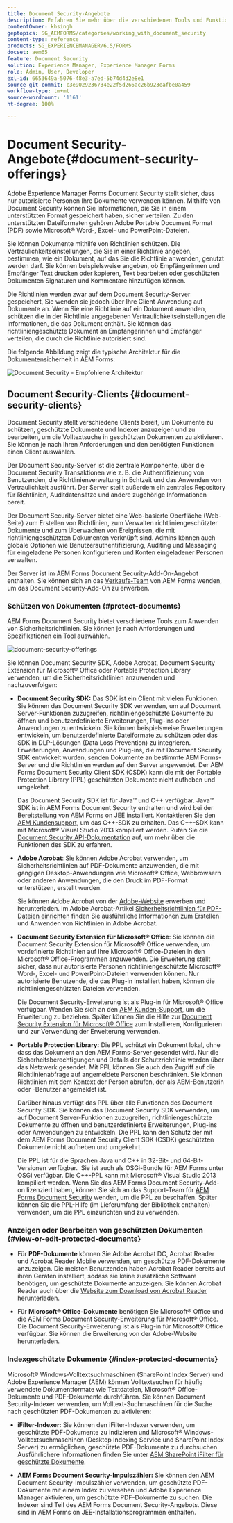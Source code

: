 ```yaml
---
title: Document Security-Angebote
description: Erfahren Sie mehr über die verschiedenen Tools und Funktionen von AEM Document Security
contentOwner: khsingh
geptopics: SG_AEMFORMS/categories/working_with_document_security
content-type: reference
products: SG_EXPERIENCEMANAGER/6.5/FORMS
docset: aem65
feature: Document Security
solution: Experience Manager, Experience Manager Forms
role: Admin, User, Developer
exl-id: 6653649a-5076-48e3-a7ed-5b74d4d2e8e1
source-git-commit: c3e9029236734e22f5d266ac26b923eafbe0a459
workflow-type: tm+mt
source-wordcount: '1161'
ht-degree: 100%

---
```


# Document Security-Angebote{#document-security-offerings}

Adobe Experience Manager Forms Document Security stellt sicher, dass nur autorisierte Personen Ihre Dokumente verwenden können. Mithilfe von Document Security können Sie Informationen, die Sie in einem unterstützten Format gespeichert haben, sicher verteilen. Zu den unterstützten Dateiformaten gehören Adobe Portable Document Format (PDF) sowie Microsoft® Word-, Excel- und PowerPoint-Dateien.

Sie können Dokumente mithilfe von Richtlinien schützen. Die Vertraulichkeitseinstellungen, die Sie in einer Richtlinie angeben, bestimmen, wie ein Dokument, auf das Sie die Richtlinie anwenden, genutzt werden darf. Sie können beispielsweise angeben, ob Empfängerinnen und Empfänger Text drucken oder kopieren, Text bearbeiten oder geschützten Dokumenten Signaturen und Kommentare hinzufügen können.

Die Richtlinien werden zwar auf dem Document Security-Server gespeichert, Sie wenden sie jedoch über Ihre Client-Anwendung auf Dokumente an. Wenn Sie eine Richtlinie auf ein Dokument anwenden, schützen die in der Richtlinie angegebenen Vertraulichkeitseinstellungen die Informationen, die das Dokument enthält. Sie können das richtliniengeschützte Dokument an Empfängerinnen und Empfänger verteilen, die durch die Richtlinie autorisiert sind.

Die folgende Abbildung zeigt die typische Architektur für die Dokumentensicherheit in AEM Forms:

![Document Security - Empfohlene Architektur](do-not-localize/document_security_architecture.png)

## Document Security-Clients {#document-security-clients}

Document Security stellt verschiedene Clients bereit, um Dokumente zu schützen, geschützte Dokumente und Indexer anzuzeigen und zu bearbeiten, um die Volltextsuche in geschützten Dokumenten zu aktivieren. Sie können je nach Ihren Anforderungen und den benötigten Funktionen einen Client auswählen.

Der Document Security-Server ist die zentrale Komponente, über die Document Security Transaktionen wie z. B. die Authentifizierung von Benutzenden, die Richtlinienverwaltung in Echtzeit und das Anwenden von Vertraulichkeit ausführt. Der Server stellt außerdem ein zentrales Repository für Richtlinien, Auditdatensätze und andere zugehörige Informationen bereit.

Der Document Security-Server bietet eine Web-basierte Oberfläche (Web-Seite) zum Erstellen von Richtlinien, zum Verwalten richtliniengeschützter Dokumente und zum Überwachen von Ereignissen, die mit richtliniengeschützten Dokumenten verknüpft sind. Admins können auch globale Optionen wie Benutzerauthentifizierung, Auditing und Messaging für eingeladene Personen konfigurieren und Konten eingeladener Personen verwalten.

Der Server ist im AEM Forms Document Security-Add-On-Angebot enthalten. Sie können sich an das [Verkaufs-Team](https://business.adobe.com/de/request-consultation/experience-cloud.html?s_osc=70114000002JNwKAAW&s_iid=70114000002JHs3AAG) von AEM Forms wenden, um das Document Security-Add-On zu erwerben.

### Schützen von Dokumenten {#protect-documents}

AEM Forms Document Security bietet verschiedene Tools zum Anwenden von Sicherheitsrichtlinien. Sie können je nach Anforderungen und Spezifikationen ein Tool auswählen.

![document-security-offerings](assets/document-security-offerings.png)

Sie können Document Security SDK, Adobe Acrobat, Document Security Extension für Microsoft® Office oder Portable Protection Library verwenden, um die Sicherheitsrichtlinien anzuwenden und nachzuverfolgen:

* **Document Security SDK:** Das SDK ist ein Client mit vielen Funktionen. Sie können das Document Security SDK verwenden, um auf Document Server-Funktionen zuzugreifen, richtliniengeschützte Dokumente zu öffnen und benutzerdefinierte Erweiterungen, Plug-ins oder Anwendungen zu entwickeln. Sie können beispielsweise Erweiterungen entwickeln, um benutzerdefinierte Dateiformate zu schützen oder das SDK in DLP-Lösungen (Data Loss Prevention) zu integrieren. Erweiterungen, Anwendungen und Plug-ins, die mit Document Security SDK entwickelt wurden, senden Dokumente an bestimmte AEM Forms-Server und die Richtlinien werden auf den Server angewendet. Der AEM Forms Document Security Client SDK (CSDK) kann die mit der Portable Protection Library (PPL) geschützten Dokumente nicht aufheben und umgekehrt.

  Das Document Security SDK ist für Java™ und C++ verfügbar. Java™ SDK ist in AEM Forms Document Security enthalten und wird bei der Bereitstellung von AEM Forms on JEE installiert. Kontaktieren Sie den [AEM Kundensupport](https://experienceleague.adobe.com/de?lang=de&support-solution=General&support-tab=home#support), um das C++-SDK zu erhalten. Das C++-SDK kann mit Microsoft® Visual Studio 2013 kompiliert werden. Rufen Sie die [Document Security API-Dokumentation](https://help.adobe.com/de_DE/livecycle/11.0/Services/WS92d06802c76abadb76c48dfe12dbeb3e281-7ff0.2.html) auf, um mehr über die Funktionen des SDK zu erfahren.

* **Adobe Acrobat**: Sie können Adobe Acrobat verwenden, um Sicherheitsrichtlinien auf PDF-Dokumente anzuwenden, die mit gängigen Desktop-Anwendungen wie Microsoft® Office, Webbrowsern oder anderen Anwendungen, die den Druck im PDF-Format unterstützen, erstellt wurden.

  Sie können Adobe Acrobat von der [Adobe-Website](https://www.adobe.com/de/acrobat/free-trial-download.html) erwerben und herunterladen. Im Adobe Acrobat-Artikel [Sicherheitsrichtlinien für PDF-Dateien einrichten](https://helpx.adobe.com/de/acrobat/using/setting-security-policies-pdfs.html) finden Sie ausführliche Informationen zum Erstellen und Anwenden von Richtlinien in Adobe Acrobat.

* **Document Security Extension für Microsoft® Office**: Sie können die Document Security Extension für Microsoft® Office verwenden, um vordefinierte Richtlinien auf Ihre Microsoft® Office-Dateien in den Microsoft® Office-Programmen anzuwenden. Die Erweiterung stellt sicher, dass nur autorisierte Personen richtliniengeschützte Microsoft® Word-, Excel- und PowerPoint-Dateien verwenden können. Nur autorisierte Benutzende, die das Plug-in installiert haben, können die richtliniengeschützten Dateien verwenden.

  Die Document Security-Erweiterung ist als Plug-in für Microsoft® Office verfügbar. Wenden Sie sich an den [AEM Kunden-Support](https://helpx.adobe.com/de/marketing-cloud/contact-support.html), um die Erweiterung zu beziehen. Später können Sie die Hilfe zur [Document Security Extension für Microsoft® Office](https://experienceleague.adobe.com/docs/experience-manager-document-security/using/download-installer.html?lang=de) zum Installieren, Konfigurieren und zur Verwendung der Erweiterung verwenden.

* **Portable Protection Library:** Die PPL schützt ein Dokument lokal, ohne dass das Dokument an den AEM Forms-Server gesendet wird. Nur die Sicherheitsberechtigungen und Details der Schutzrichtlinie werden über das Netzwerk gesendet. Mit PPL können Sie auch den Zugriff auf die Richtlinienabfrage auf angemeldete Personen beschränken. Sie können Richtlinien mit dem Kontext der Person abrufen, der als AEM-Benutzerin oder -Benutzer angemeldet ist.

  Darüber hinaus verfügt das PPL über alle Funktionen des Document Security SDK. Sie können das Document Security SDK verwenden, um auf Document Server-Funktionen zuzugreifen, richtliniengeschützte Dokumente zu öffnen und benutzerdefinierte Erweiterungen, Plug-ins oder Anwendungen zu entwickeln. Die PPL kann den Schutz der mit dem AEM Forms Document Security Client SDK (CSDK) geschützten Dokumente nicht aufheben und umgekehrt.

  Die PPL ist für die Sprachen Java und C++ in 32-Bit- und 64-Bit-Versionen verfügbar.  Sie ist auch als OSGi-Bundle für AEM Forms unter OSGi verfügbar. Die C++-PPL kann mit Microsoft® Visual Studio 2013 kompiliert werden. Wenn Sie das AEM Forms Document Security-Add-on lizenziert haben, können Sie sich an das Support-Team für [AEM Forms Document Security](https://experienceleague.adobe.com/de?lang=de&support-solution=General&support-tab=home#support) wenden, um die PPL zu beschaffen. Später können Sie die PPL-Hilfe (im Lieferumfang der Bibliothek enthalten) verwenden, um die PPL einzurichten und zu verwenden.

### Anzeigen oder Bearbeiten von geschützten Dokumenten {#view-or-edit-protected-documents}

* Für **PDF-Dokumente** können Sie Adobe Acrobat DC, Acrobat Reader und Acrobat Reader Mobile verwenden, um geschützte PDF-Dokumente anzuzeigen. Die meisten Benutzenden haben Acrobat Reader bereits auf ihren Geräten installiert, sodass sie keine zusätzliche Software benötigen, um geschützte Dokumente anzuzeigen. Sie können Acrobat Reader auch über die [Website zum Download von Acrobat Reader](https://get.adobe.com/de/reader/) herunterladen.

* Für **Microsoft® Office-Dokumente** benötigen Sie Microsoft® Office und die AEM Forms Document Security-Erweiterung für Microsoft® Office. Die Document Security-Erweiterung ist als Plug-in für Microsoft® Office verfügbar. Sie können die Erweiterung von der Adobe-Website herunterladen.

### Indexgeschützte Dokumente {#index-protected-documents}

Microsoft® Windows-Volltextsuchmaschinen (SharePoint Index Server) und Adobe Experience Manager (AEM) können Volltextsuchen für häufig verwendete Dokumentformate wie Textdateien, Microsoft® Office-Dokumente und PDF-Dokumente durchführen. Sie können Document Security-Indexer verwenden, um Volltext-Suchmaschinen für die Suche nach geschützten PDF-Dokumenten zu aktivieren:

* **iFilter-Indexer:** Sie können den iFilter-Indexer verwenden, um geschützte PDF-Dokumente zu indizieren und Microsoft® Windows-Volltextsuchmaschinen (Desktop Indexing Service und SharePoint Index Server) zu ermöglichen, geschützte PDF-Dokumente zu durchsuchen. Ausführlichere Informationen finden Sie unter [AEM SharePoint iFilter für geschützte Dokumente](assets/sharepoint-ifilter-doc-security.pdf).

* **AEM Forms Document Security-Impulszähler:** Sie können den AEM Document Security-Impulszähler verwenden, um geschützte PDF-Dokumente mit einem Index zu versehen und Adobe Experience Manager aktivieren, um geschützte PDF-Dokumente zu suchen. Die Indexer sind Teil des AEM Forms Document Security-Angebots. Diese sind in AEM Forms on JEE-Installationsprogrammen enthalten.
